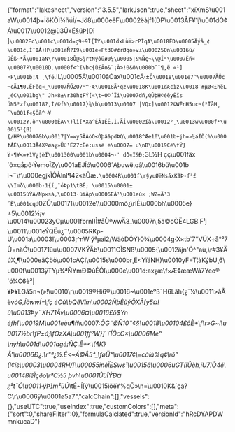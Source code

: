 {"format":"lakesheet","version":"3.5.5","larkJson":true,"sheet":"xíXmS\u001aW\u0014þ+ÎöKÒÌ¾ñúÍ/~Jö8\u000eêF\u0002ëàjf1(DP\u0013ÅF¥1j\u001dÓ¢Á\u0017\u0012@ù3Ü»Ë§üÞ]Dî]`\u0002Ec\u001c\u001d=ç9÷9Ï{ÎÝ\u001dxLùÝ>rPÎqA\u0018ÊD\u0005Äýâ_¢\u001c,Í¨IÁ+H\u001eÑ?I9\u001e«Ft3Q#¢rØqo»v±\u00025Qn\u0016ú/üÊß~*Ã\u001aN\r\u0018Ô@S¾rtNýôüø0¼\u0005¦&%Ñç¬\\@Îª\u0007Ëñ¤\u0007º\u0010D.\u000f<^I\bc{ü£Âo&¨¡À>!0&ô\u000b^¯¶,ë «¹]¤F\u001b¦Æ ¸\fë`.!L\u0005Ã\u0010âÕax\u001cÃ·±`Ô\u0018\u001e7^\u0007ÃÔc¬cÃ1¶0,ËFëq«_\u0007ÑÕZO7º^·Æ\u0018Ã¹qz\u0018K\u001dÆcìz\u0018¨#µØ<£hëL¸éC\u001bg\" Jh«8±\r30h¢FÝ[«\t¬­0©´Ïi\u0007dñ,QÚþH©éêyÈïs üN5³zf\u0018?,Í/©fN\u0017}¾\b\u0013\u0007 |VQx]\u0012©WÊnH5uc¬(³ÏåH¸´\u001f«§Ôå^¬¥\u0012Y,ò'\u000bÊA\\)lì[*Xa^ÉÁ1ÊÉ,Ì.ÃÍ\u0002íà\u0012°¸\u0013w\u000f¹\u0015³{ß){/Hº\u0007&b\u0017|Y=wy5ÃAòO<ÒþââpdÞQ\u0018^Æe10\u001b+jh=»¼áÍÒ(%\u000fÁÊ\u0013Ã4Xºøa¿»Üù¹Ë27cÈë:ussê ë\u0007= u\nB\u0019Cê\fÝ}Ý-­¶¥<=+1V¿¦èÍ\u001300\u001b\u0004¬-' dð«Î&Ð;`3L½H çç\u001fäx´ô×qåpô·ÝemoÎZy\u001aEJÍó\u0006´Aþuwë¡qâ\u0016bü\u001bi¬¨\f\u000egjkÌÔÀlnl¶42«äÛæ`.\u0004R\u001f\r§yuØëNsåxK9Þ-f³£\\Imð\u000b-1{í¸¯óÞp1\tBÉ; \u0015\u0001±\u0015ùÝA/Np×sà,\u0013·úìÀp\u0006EÀ¹\u001eù× ;WZ=Ä¹3´È\u001cqd`0ZÚ\u0017]\u0012è\\\u0000mõ¿\rIÈ\u000bh\u0005e}±5\u0012¼¡v \u0014\u00023yCµ\u001fbrnI)Ì#åÙªwwÄ3_\u0007ñ,5â©öÒË4LGB¦F¹j\u0011\u001eÝQËú¿¨\u0005RKp-Ú\u001a\u0003!\u0003;^nW ýªµai2/WäòDÓÝ}0¾\u0004g·X×tb`7\"VÚX÷å°²7Û=näÓ\u00171ûu\u0007VKÝÄb\u0011OÌ$Nß\u0005{\u0012äjn'Ö^\"aù,\r#3¥ÄúX¸¶\u000eãÇòò\u001cAÇI\u0015s\u000br¸É<YïáNH)\u0010yF÷T¦àKýbU¸6\u000f\u0013ÿTYµ¾ªÑYmÐ©ùÊÓl\u000e\u001d:ax¿æ\f×Æ¢ææWå7Yeo®´ó¼C6è²|¥Þ¥LGå5n¬(»!\u0010\r\u0019®Hì6®\u0016~\u001eºß¯H6Lâh{¿¯¼\u0011>åÃèv*óG,Íòw­wÍ=\fç éOù\bQêVím\u0002ÑþÈùýÔXÃ[y5¤!û\u0013Þy¨XH71Ãv\u0006¤\u0016£ö$Yn éfh[\u0019M\u001eè*u¶ñ\u0007:*ÕG¨ØÑ10¨¢§\u0018\u00104£ôÈ+\f\r»G~í\u0017½br\fP±á;\fOzXA\u001ffºW}­]´ ï´ÍÔcC×\u0006Me°\nyh\u001d\u001agé¡ÑÇ.Ê+<\\(¶K}Ã'\u0006Ð¿.\r\"ª¿½.Ê<~Á©Â5³_\føÜ^\u0017¢\\=cãíà%q¢\rô°(I¢ïs\u0003\u0004RH/[\u00055inèÏ£Sws¹\u0015â\u0006uGT(ïÛèh¸íU7¦Õ4é\u0014ßíêÏçðo\rªC½5 þvh\u0001ÛüÎÝÐ¤¿²t¯Ó\u0011·ýÞ}m²ùÚ*\tÉ~Í[ý\u0015ìöëY%qÕ»\n=\u0010K&´ça?C\r\u0006ÿ\u0001ø5a7","calcChain":[],"vessels":{},"useUTC":true,"useIndex":true,"customColors":[],"meta":{"sort":0,"shareFilter":0},"formulaCalclated":true,"versionId":"hRcDYAPDWmnkucaD"}
